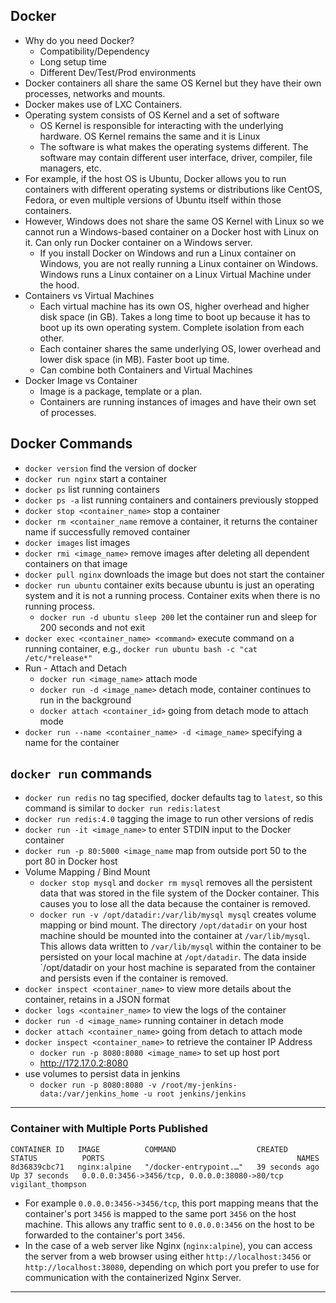 ## Docker

- Why do you need Docker?
  - Compatibility/Dependency
  - Long setup time
  - Different Dev/Test/Prod environments
- Docker containers all share the same OS Kernel but they have their own processes, networks and mounts.
- Docker makes use of LXC Containers.
- Operating system consists of OS Kernel and a set of software
  - OS Kernel is responsible for interacting with the underlying hardware. OS Kernel remains the same and it is Linux
  - The software is what makes the operating systems different. The software may contain different user interface, driver, compiler, file managers, etc.
- For example, if the host OS is Ubuntu, Docker allows you to run containers with different operating systems or distributions like CentOS, Fedora, or even multiple versions of Ubuntu itself within those containers.
- However, Windows does not share the same OS Kernel with Linux so we cannot run a Windows-based container on a Docker host with Linux on it. Can only run Docker container on a Windows server.
  - If you install Docker on Windows and run a Linux container on Windows, you are not really running a Linux container on Windows. Windows runs a Linux container on a Linux Virtual Machine under the hood.
- Containers vs Virtual Machines
  - Each virtual machine has its own OS, higher overhead and higher disk space (in GB). Takes a long time to boot up because it has to boot up its own operating system. Complete isolation from each other.
  - Each container shares the same underlying OS, lower overhead and lower disk space (in MB). Faster boot up time.
  - Can combine both Containers and Virtual Machines
- Docker Image vs Container
  - Image is a package, template or a plan.
  - Containers are running instances of images and have their own set of processes.

## Docker Commands

- `docker version` find the version of docker
- `docker run nginx` start a container
- `docker ps` list running containers
- `docker ps -a` list running containers and containers previously stopped
- `docker stop <container_name>` stop a container
- `docker rm <container_name` remove a container, it returns the container name if successfully removed container
- `docker images` list images
- `docker rmi <image_name>` remove images after deleting all dependent containers on that image
- `docker pull nginx` downloads the image but does not start the container
- `docker run ubuntu` container exits because ubuntu is just an operating system and it is not a running process. Container exits when there is no running process.
  - `docker run -d ubuntu sleep 200` let the container run and sleep for 200 seconds and not exit
- `docker exec <container_name> <command>` execute command on a running container, e.g., `docker run ubuntu bash -c "cat /etc/*release*"`
- Run - Attach and Detach
  - `docker run <image_name>` attach mode
  - `docker run -d <image_name>` detach mode, container continues to run in the background
  - `docker attach <container_id>` going from detach mode to attach mode
- `docker run --name <container_name> -d <image_name>` specifying a name for the container

## `docker run` commands

- `docker run redis` no tag specified, docker defaults tag to `latest`, so this command is similar to `docker run redis:latest`
- `docker run redis:4.0` tagging the image to run other versions of redis
- `docker run -it <image_name>` to enter STDIN input to the Docker container
- `docker run -p 80:5000 <image_name` map from outside port 50 to the port 80 in Docker host
- Volume Mapping / Bind Mount
  - `docker stop mysql` and `docker rm mysql` removes all the persistent data that was stored in the file system of the Docker container. This causes you to lose all the data because the container is removed.
  - `docker run -v /opt/datadir:/var/lib/mysql mysql` creates volume mapping or bind mount. The directory `/opt/datadir` on your host machine should be mounted into the container at `/var/lib/mysql`. This allows data written to `/var/lib/mysql` within the container to be persisted on your local machine at `/opt/datadir`. The data inside `/opt/datadir on your host machine is separated from the container and persists even if the container is removed.
- `docker inspect <container_name>` to view more details about the container, retains in a JSON format
- `docker logs <container_name>` to view the logs of the container
- `docker run -d <image_name>` running container in detach mode
- `docker attach <container_name>` going from detach to attach mode
- `docker inspect <container_name>` to retrieve the container IP Address
  - `docker run -p 8080:8080 <image_name>` to set up host port
  - http://172.17.0.2:8080
- use volumes to persist data in jenkins
  - `docker run -p 8080:8080 -v /root/my-jenkins-data:/var/jenkins_home -u root jenkins/jenkins`

---

### Container with Multiple Ports Published

```
CONTAINER ID   IMAGE          COMMAND                  CREATED          STATUS          PORTS                                           NAMES
8d36839cbc71   nginx:alpine   "/docker-entrypoint.…"   39 seconds ago   Up 37 seconds   0.0.0.0:3456->3456/tcp, 0.0.0.0:38080->80/tcp   vigilant_thompson
```

- For example `0.0.0.0:3456->3456/tcp`, this port mapping means that the container's port `3456` is mapped to the same port `3456` on the host machine. This allows any traffic sent to `0.0.0.0:3456` on the host to be forwarded to the container's port `3456`.
- In the case of a web server like Nginx (`nginx:alpine`), you can access the server from a web browser using either `http://localhost:3456` or `http://localhost:38080`, depending on which port you prefer to use for communication with the containerized Nginx Server.

---
